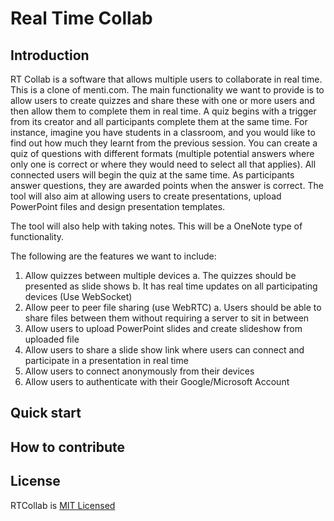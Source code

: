 # Real Time Collab
## Introduction
RT Collab is a software that allows multiple users to collaborate in real time. This is a clone of menti.com. The main functionality we want to provide is to allow users to create quizzes and share these with one or more users and then allow them to complete them in real time. A quiz begins with a trigger from its creator and all participants complete them at the same time. For instance, imagine you have students in a classroom, and you would like to find out how much they learnt from the previous session. You can create a quiz of questions with different formats (multiple potential answers where only one is correct or where they would need to select all that applies). All connected users will begin the quiz at the same time. As participants answer questions, they are awarded points when the answer is correct. The tool will also aim at allowing users to create presentations, upload PowerPoint files and design presentation templates.

The tool will also help with taking notes. This will be a OneNote type of functionality.

The following are the features we want to include:

1. Allow quizzes between multiple devices
  a. The quizzes should be presented as slide shows
  b. It has real time updates on all participating devices (Use WebSocket)
2. Allow peer to peer file sharing (use WebRTC)
 a. Users should be able to share files between them without requiring a server to sit in between
3. Allow users to upload PowerPoint slides and create slideshow from uploaded file
4. Allow users to share a slide show link where users can connect and participate in a presentation in real time
5. Allow users to connect anonymously from their devices
6. Allow users to authenticate with their Google/Microsoft Account

## Quick start

## How to contribute

## License
RTCollab is [MIT Licensed](./LICENSE)